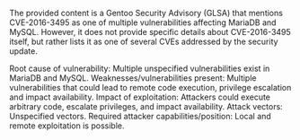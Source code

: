 The provided content is a Gentoo Security Advisory (GLSA) that mentions CVE-2016-3495 as one of multiple vulnerabilities affecting MariaDB and MySQL. However, it does not provide specific details about CVE-2016-3495 itself, but rather lists it as one of several CVEs addressed by the security update.

Root cause of vulnerability: Multiple unspecified vulnerabilities exist in MariaDB and MySQL.
Weaknesses/vulnerabilities present: Multiple vulnerabilities that could lead to remote code execution, privilege escalation and impact availability.
Impact of exploitation: Attackers could execute arbitrary code, escalate privileges, and impact availability.
Attack vectors: Unspecified vectors.
Required attacker capabilities/position: Local and remote exploitation is possible.